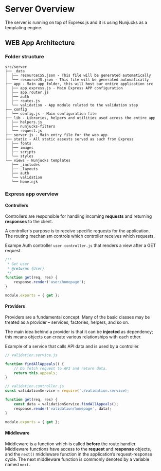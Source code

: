 # Server Overview

The server is running on top of Express.js and it is using Nunjucks as a templating engine.

## WEB App Architecture

### Folder structure

```
src/server
├── _data
│  ├── resourceCSS.json - This file will be generated automatically
│  └── resourceJS.json - This file will be generated automatically
├── app - Main app folder, this will host our entire application src
│  ├── app.express.js - Main Express APP configuration
│  ├── app.router.js
│  ├── auth
│  ├── routes.js
│  └── validation - App module related to the validation step
├── config
│  └── config.js - Main configuration file
├── lib - Libraries, helpers and utilities used across the entire app
│  ├── helpers.js
│  ├── nunjucks-filters
│  └── request.js
├── server.js - Main entry file for the web app
├── static - All static assests served as such from Express
│  ├── fonts
│  ├── images
│  ├── scripts
│  └── styles
└── views - Nunjucks templates
   ├── _includes
   ├── _layouts
   ├── auth
   └── validation
   └── home.njk
```

### Express app overview

#### Controllers

Controllers are responsible for handling incoming **requests** and returning **responses** to the client.

A controller's purpose is to receive specific requests for the application. The routing mechanism controls which controller receives which requests.

Exampe Auth controller `user.controller.js` that renders a view after a GET request.

```js
/**
 * Get user
 * @returns {User}
 */
function get(req, res) {
	response.render('user/homepage');
}

module.exports = { get };
```

#### Providers

Providers are a fundamental concept. Many of the basic classes may be treated as a provider – services, factories, helpers, and so on.

The main idea behind a provider is that it can be **injected** as dependency; this means objects can create various relationships with each other.

Example of a service that calls API data and is used by a controller.

```js
// validation.service.js

function findAllAppeals() {
	// Do fetch request to API and return data.
	return this.appeals;
}
```

```js
// validation.controller.js
const validationService = require('./validation.service);

function get(req, res) {
	const data = validationService.findAllAppeals();
	response.render('validation/homepage', data);
}

module.exports = { get };
```

#### Middleware

Middleware is a function which is called **before** the route handler. Middleware functions have access to the **request** and **response** objects, and the `next()` middleware function in the application’s request-response cycle. The next middleware function is commonly denoted by a variable named `next`.
